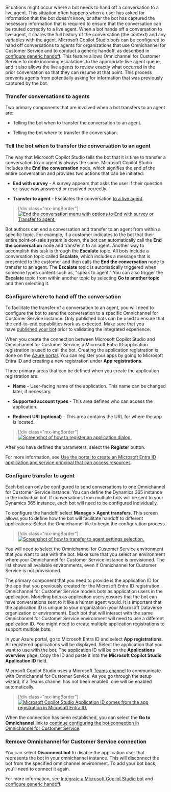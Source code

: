 Situations might occur where a bot needs to hand off a conversation to a live agent. This situation often happens when a user has asked for information that the bot doesn't know, or after the bot has captured the necessary information that is required to ensure that the conversation can be routed correctly to a live agent. When a bot hands off a conversation to live agent, it shares the full history of the conversation (the context) and any variables with the agent. Microsoft Copilot Studio bots can be configured to hand off conversations to agents for organizations that use Omnichannel for Customer Service and to conduct a generic handoff, as described in [configure generic handoff](/power-virtual-agents/configure-generic-handoff). This feature allows Omnichannel for Customer Service to route incoming escalations to the appropriate live agent queue, and it also allows the live agents to review exactly what occurred in the prior conversation so that they can resume at that point. This process prevents agents from potentially asking for information that was previously captured by the bot.

### Transfer conversations to agents

Two primary components that are involved when a bot transfers to an agent are:

- Telling the bot when to transfer the conversation to an agent.

- Telling the bot where to transfer the conversation.

### Tell the bot when to transfer the conversation to an agent

The way that Microsoft Copilot Studio tells the bot that it is time to transfer a conversation to an agent is always the same. Microsoft Copilot Studio includes the **End the conversation** node, which signifies the end of the entire conversation and provides two actions that can be initiated:

- **End with survey** - A survey appears that asks the user if their question or issue was answered or resolved correctly.

- **Transfer to agent** - Escalates the conversation [to a live agent](/power-virtual-agents/advanced-hand-off/?azure-portal=true).

> [!div class="mx-imgBorder"]
> [![End the conversation menu with options to End with survey or Transfer to agent.](../media/3-1.png)](../media/3-1.png#lightbox)

Bot authors can end a conversation and transfer to an agent from within a specific topic. For example, if a customer indicates to the bot that their entire point-of-sale system is down, the bot can automatically call the **End the conversation** node and transfer it to an agent. Another way to accomplish this task is through the **Escalate** topic. All bots include a conversation topic called **Escalate**, which includes a message that is presented to the customer and then calls the **End the conversation** node to transfer to an agent. The **Escalate** topic is automatically triggered when someone types content such as, "speak to agent." You can also trigger the **Escalate** topic from within another topic by selecting **Go to another topic** and then selecting it.

### Configure where to hand off the conversation

To facilitate the transfer of a conversation to an agent, you will need to configure the bot to send the conversation to a specific Omnichannel for Customer Service instance. Only published bots can be used to ensure that the end-to-end capabilities work as expected. Make sure that you have [published your bot](/power-virtual-agents/getting-started-deploy/?azure-portal=true) prior to validating the integrated experience.

When you create the connection between Microsoft Copilot Studio and Omnichannel for Customer Service, a Microsoft Entra ID application registration is used to call the bot. Creating the application registration is done on the [Azure portal](https://portal.azure.com/?azure-portal=true). You can register your apps by going to Microsoft Entra ID and creating a new registration under **App registrations**.

Three primary areas that can be defined when you create the application registration are:

- **Name** - User-facing name of the application. This name can be changed later, if necessary.

- **Supported account types** - This area defines who can access the application.

- **Redirect URI (optional)** - This area contains the URL for where the app is located.

> [!div class="mx-imgBorder"]
> [![Screenshot of how to register an application dialog.](../media/3-2.png)](../media/3-2.png#lightbox)

After you have defined the parameters, select the **Register** button.

For more information, see [Use the portal to create an Microsoft Entra ID application and service principal that can access resources](/azure/active-directory/develop/howto-create-service-principal-portal?azure-portal=true).

### Configure transfer to agent

Each bot can only be configured to send conversations to one Omnichannel for Customer Service instance. You can define the Dynamics 365 instance in the individual bot. If conversations from multiple bots will be sent to your Dynamics 365 instance, each bot will need to be configured individually.

To configure the handoff, select **Manage > Agent transfers**. This screen allows you to define how the bot will facilitate handoff to different applications. Select the Omnichannel tile to begin the configuration process.

> [!div class="mx-imgBorder"]
> [![Screenshot of how to transfer to agent settings selection.](../media/3-3.png)](../media/3-3.png#lightbox)

You will need to select the Omnichannel for Customer Service environment that you want to use with the bot. Make sure that you select an environment where your Omnichannel for Customer Service instance is provisioned. The list shows all available environments, even if Omnichannel for Customer Service is not provisioned.

The primary component that you need to provide is the application ID for the app that you previously created for the Microsoft Entra ID registration. Omnichannel for Customer Service models bots as application users in the application. Modeling bots as application users ensures that the bot can have conversations sent to it like a human agent would. It is important that the application ID is unique to your organization (your Microsoft Dataverse organization or environment). Each bot that will interact with the same Omnichannel for Customer Service environment will need to use a different application ID. You might need to create multiple application registrations to support multiple bots.

In your Azure portal, go to Microsoft Entra ID and select **App registrations**. All registered applications will be displayed. Select the application that you want to use with the bot. The application ID will be on the **Applications overview** page. Copy the ID and paste it into the **Microsoft Copilot Studio Application ID** field.

Microsoft Copilot Studio uses a Microsoft [Teams channel](/power-virtual-agents/getting-started-deploy/?azure-portal=true) to communicate with Omnichannel for Customer Service. As you go through the setup wizard, if a Teams channel has not been enabled, one will be enabled automatically.

> [!div class="mx-imgBorder"]
> [![Microsoft Copilot Studio Application ID comes from the app registration in Microsoft Entra ID.](../media/3-4.png)](../media/3-4.png#lightbox)

When the connection has been established, you can select the **Go to Omnichannel** link to [continue configuring the bot connection in Omnichannel for Customer Service](/dynamics365/omnichannel/administrator/configure-bot-virtual-agent/?azure-portal=true).

### Remove Omnichannel for Customer Service connection

You can select **Disconnect bot** to disable the application user that represents the bot in your omnichannel instance. This will disconnect the bot from the specified omnichannel environment. To add your bot back, you'll need to connect it again.

For more information, see [Integrate a Microsoft Copilot Studio bot](/dynamics365/omnichannel/administrator/configure-bot-virtual-agent/?azure-portal=true) and [configure generic handoff](/power-virtual-agents/configure-generic-handoff/?azure-portal=true).
